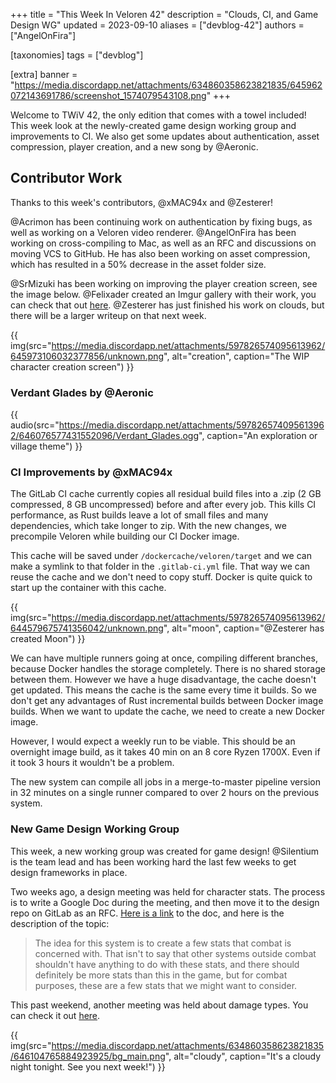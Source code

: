 +++
title = "This Week In Veloren 42"
description = "Clouds, CI, and Game Design WG"
updated = 2023-09-10
aliases = ["devblog-42"]
authors = ["AngelOnFira"]

[taxonomies]
tags = ["devblog"]

[extra]
banner = "https://media.discordapp.net/attachments/634860358623821835/645962072143691786/screenshot_1574079543108.png"
+++

Welcome to TWiV 42, the only edition that comes with a towel included! This week look at the newly-created game design working group and improvements to CI. We also get some updates about authentication, asset compression, player creation, and a new song by @Aeronic.

## Contributor Work

Thanks to this week's contributors, @xMAC94x and @Zesterer!

@Acrimon has been continuing work on authentication by fixing bugs, as well as working on a Veloren video renderer. @AngelOnFira has been working on cross-compiling to Mac, as well as an RFC and discussions on moving VCS to GitHub. He has also been working on asset compression, which has resulted in a 50% decrease in the asset folder size.

@SrMizuki has been working on improving the player creation screen, see the image below. @Felixader created an Imgur gallery with their work, you can check that out [here](https://imgur.com/a/UK3fplV). @Zesterer has just finished his work on clouds, but there will be a larger writeup on that next week.

{{ img(src="https://media.discordapp.net/attachments/597826574095613962/645973106032377856/unknown.png", alt="creation", caption="The WIP character creation screen") }}

### Verdant Glades by @Aeronic

{{ audio(src="https://media.discordapp.net/attachments/597826574095613962/646076577431552096/Verdant_Glades.ogg", caption="An exploration or village theme") }}

### CI Improvements by @xMAC94x

The GitLab CI cache currently copies all residual build files into a .zip (2 GB compressed, 8 GB uncompressed) before and after every job. This kills CI performance, as Rust builds leave a lot of small files and many dependencies, which take longer to zip. With the new changes, we precompile Veloren while building our CI Docker image.

This cache will be saved under `/dockercache/veloren/target` and we can make a symlink to that folder in the `.gitlab-ci.yml` file. That way we can reuse the cache and we don't need to copy stuff. Docker is quite quick to start up the container with this cache.

{{ img(src="https://media.discordapp.net/attachments/597826574095613962/644579675741356042/unknown.png", alt="moon", caption="@Zesterer has created Moon") }}

We can have multiple runners going at once, compiling different branches, because Docker handles the storage completely. There is no shared storage between them. However we have a huge disadvantage, the cache doesn't get updated. This means the cache is the same every time it builds. So we don't get any advantages of Rust incremental builds between Docker image builds. When we want to update the cache, we need to create a new Docker image.

However, I would expect a weekly run to be viable. This should be an overnight image build, as it takes 40 min on an 8 core Ryzen 1700X. Even if it took 3 hours it wouldn't be a problem.

The new system can compile all jobs in a merge-to-master pipeline version in 32 minutes on a single runner compared to over 2 hours on the previous system.

### New Game Design Working Group

This week, a new working group was created for game design! @Silentium is the team lead and has been working hard the last few weeks to get design frameworks in place.

Two weeks ago, a design meeting was held for character stats. The process is to write a Google Doc during the meeting, and then move it to the design repo on GitLab as an RFC. [Here is a link](https://docs.google.com/document/d/1_vy-UEngZTrYHHIwF3ZMGecInEi0o334mclksvObO10/edit?usp=drivesdk) to the doc, and here is the description of the topic:

> The idea for this system is to create a few stats that combat is concerned with. That isn't to say that other systems outside combat shouldn't have anything to do with these stats, and there should definitely be more stats than this in the game, but for combat purposes, these are a few stats that we might want to consider.

This past weekend, another meeting was held about damage types. You can check it out [here](https://docs.google.com/document/d/1g0kIr_hyo-b7WJFb-pxc5R4MU7Ns_Coxz6I29EL4qTo/edit).

{{ img(src="https://media.discordapp.net/attachments/634860358623821835/646104765884923925/bg_main.png", alt="cloudy", caption="It's a cloudy night tonight. See you next week!") }}
